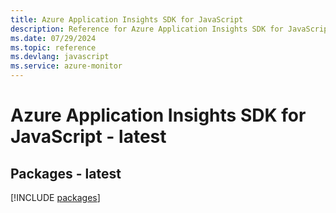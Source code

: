 ```yaml
---
title: Azure Application Insights SDK for JavaScript
description: Reference for Azure Application Insights SDK for JavaScript
ms.date: 07/29/2024
ms.topic: reference
ms.devlang: javascript
ms.service: azure-monitor
---
```

# Azure Application Insights SDK for JavaScript - latest
## Packages - latest
[!INCLUDE [packages](application-insights-index.md)]